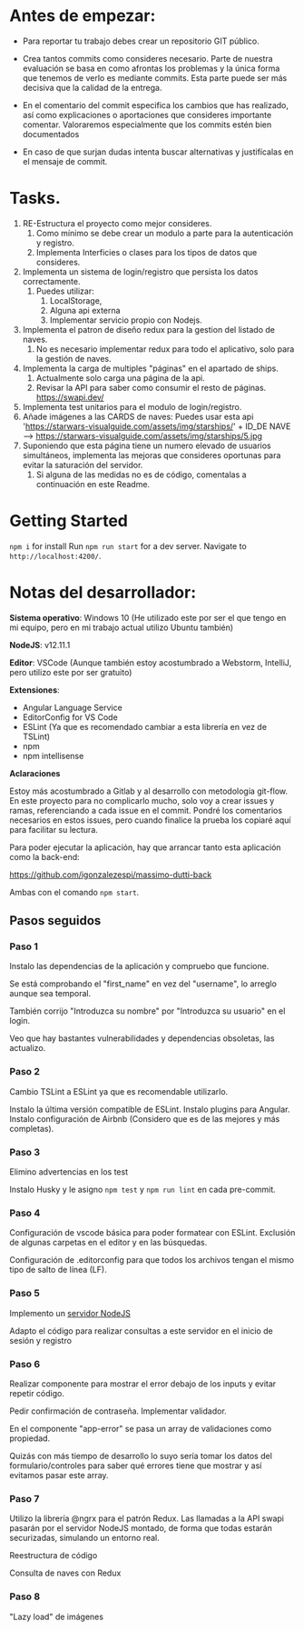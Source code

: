# Antes de empezar:
- Para reportar tu trabajo debes crear un repositorio GIT público.

- Crea tantos commits como consideres necesario. Parte de nuestra evaluación se basa en como afrontas los problemas y la única forma que tenemos de verlo es mediante commits. Esta parte puede ser más decisiva que la calidad de la entrega.
- En el comentario del commit especifica los cambios que has realizado, así como explicaciones o aportaciones que consideres importante comentar. Valoraremos especialmente que los commits estén bien documentados
- En caso de que surjan dudas intenta buscar alternativas y justifícalas en el mensaje de commit.

# Tasks.

1.  RE-Estructura el proyecto como mejor consideres. 
    1.  Como mínimo se debe crear un modulo a parte para la autenticación y registro.
    2.  Implementa Interficies  o clases  para los tipos de datos que consideres.
2. Implementa un sistema de login/registro que persista los datos correctamente.
   1. Puedes utilizar:
      1. LocalStorage, 
      2. Alguna api externa
      3. Implementar servicio propio con Nodejs.
3. Implementa el patron de diseño redux para la gestion del listado de naves.
   1. No es necesario implementar redux para todo el aplicativo, solo para la gestión de naves.
4.  Implementa la carga de multiples "páginas" en el apartado de ships.
    1.   Actualmente solo carga una página de la api.
    2.   Revisar la API para saber como consumir el resto de páginas. https://swapi.dev/
5.  Implementa test unitarios para el modulo de login/registro.
6.  Añade imágenes a las CARDS de naves: Puedes usar esta api  'https://starwars-visualguide.com/assets/img/starships/' + ID_DE NAVE -->  https://starwars-visualguide.com/assets/img/starships/5.jpg
7.  Suponiendo que esta página tiene un numero elevado de usuarios simultáneos, implementa las mejoras que consideres oportunas para evitar la saturación del servidor.
    1.  Si alguna de las medidas no es de código, comentalas a continuación en este Readme.


# Getting Started 

`npm i`  for install
Run `npm run start` for a dev server. 
Navigate to `http://localhost:4200/`.


# Notas del desarrollador:

**Sistema operativo**: Windows 10 (He utilizado este por ser el que tengo en mi equipo, pero en mi trabajo actual utilizo Ubuntu también)

**NodeJS**: v12.11.1

**Editor**: VSCode (Aunque también estoy acostumbrado a Webstorm, IntelliJ, pero utilizo este por ser gratuito)

**Extensiones**:
  - Angular Language Service
  - EditorConfig for VS Code
  - ESLint (Ya que es recomendado cambiar a esta librería en vez de TSLint)
  - npm
  - npm intellisense

**Aclaraciones**

Estoy más acostumbrado a Gitlab y al desarrollo con metodología git-flow. En este proyecto para no complicarlo mucho, solo voy a crear
issues y ramas, referenciando a cada issue en el commit. Pondré los comentarios necesarios en estos issues, pero cuando finalice la prueba
los copiaré aquí para facilitar su lectura.

Para poder ejecutar la aplicación, hay que arrancar tanto esta aplicación como la back-end:

https://github.com/igonzalezespi/massimo-dutti-back

Ambas con el comando `npm start`.

## Pasos seguidos

### Paso 1

Instalo las dependencias de la aplicación y compruebo que funcione.

Se está comprobando el "first_name" en vez del "username", lo arreglo aunque sea temporal.

También corrijo "Introduzca su nombre" por "Introduzca su usuario" en el login.

Veo que hay bastantes vulnerabilidades y dependencias obsoletas, las actualizo.

### Paso 2

Cambio TSLint a ESLint ya que es recomendable utilizarlo.

Instalo la última versión compatible de ESLint.
Instalo plugins para Angular.
Instalo configuración de Airbnb (Considero que es de las mejores y más completas).

### Paso 3

Elimino advertencias en los test

Instalo Husky y le asigno `npm test` y `npm run lint` en cada pre-commit.

### Paso 4

Configuración de vscode básica para poder formatear con ESLint. Exclusión de algunas carpetas en el editor y en las búsquedas.

Configuración de .editorconfig para que todos los archivos tengan el mismo tipo de salto de línea (LF).

### Paso 5

Implemento un [servidor NodeJS](https://github.com/igonzalezespi/massimo-dutti-back)

Adapto el código para realizar consultas a este servidor en el inicio de sesión y registro

### Paso 6

Realizar componente para mostrar el error debajo de los inputs y evitar repetir código.

Pedir confirmación de contraseña. Implementar validador.

En el componente "app-error" se pasa un array de validaciones como propiedad.

Quizás con más tiempo de desarrollo lo suyo sería tomar los datos del formulario/controles para saber qué errores tiene que mostrar y así evitamos pasar este array.

### Paso 7

Utilizo la librería @ngrx para el patrón Redux.
Las llamadas a la API swapi pasarán por el servidor NodeJS montado, de forma que todas estarán securizadas, simulando un entorno real.

Reestructura de código

Consulta de naves con Redux

### Paso 8

"Lazy load" de imágenes
